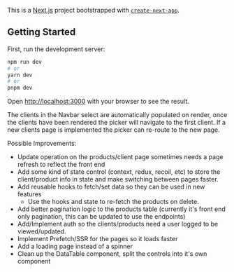 This is a [Next.js](https://nextjs.org/) project bootstrapped with [`create-next-app`](https://github.com/vercel/next.js/tree/canary/packages/create-next-app).

## Getting Started

First, run the development server:

```bash
npm run dev
# or
yarn dev
# or
pnpm dev
```

Open [http://localhost:3000](http://localhost:3000) with your browser to see the result.

The clients in the Navbar select are automatically populated on render, once the clients have been rendered the picker will navigate to the first client. If a new clients page is implemented the picker can re-route to the new page.

Possible Improvements:

- Update operation on the products/client page sometimes needs a page refresh to reflect the front end
- Add some kind of state control (context, redux, recoil, etc) to store the client/product info in state and make switching between pages faster.
- Add reusable hooks to fetch/set data so they can be used in new features 
  - Use the hooks and state to re-fetch the products on delete. 
- Add better pagination logic to the products table (currently it's front end only pagination, this can be updated to use the endpoints)
- Add/Implement auth so the clients/products need a user logged to be viewed/updated.
- Implement Prefetch/SSR for the pages so it loads faster
- Add a loading page instead of a spinner
- Clean up the DataTable component, split the controls into it's own component
